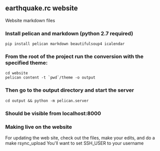 ## earthquake.rc website
Website markdown files


### Install pelican and markdown (python 2.7 required)

    pip install pelican markdown beautifulsoup4 icalendar

### From the root of the project run the conversion with the specified theme:

    cd website 
    pelican content -t `pwd`/theme -o output

### Then go to the output directory and start the server

    cd output && python -m pelican.server

### Should be visible from localhost:8000


### Making live on the website


For updating the web site, check out the files, make your edits, and do a make rsync_upload
You'll want to set SSH_USER to your username
